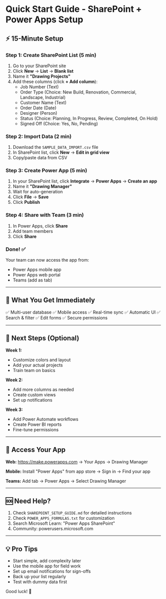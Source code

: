 # Quick Start Guide - SharePoint + Power Apps Setup

## ⚡ 15-Minute Setup

### Step 1: Create SharePoint List (5 min)
1. Go to your SharePoint site
2. Click **New** → **List** → **Blank list**
3. Name it **"Drawing Projects"**
4. Add these columns (click **+ Add column**):
   - Job Number (Text)
   - Order Type (Choice: New Build, Renovation, Commercial, Landscape, Industrial)
   - Customer Name (Text)
   - Order Date (Date)
   - Designer (Person)
   - Status (Choice: Planning, In Progress, Review, Completed, On Hold)
   - Signed Off (Choice: Yes, No, Pending)

### Step 2: Import Data (2 min)
1. Download the `SAMPLE_DATA_IMPORT.csv` file
2. In SharePoint list, click **New** → **Edit in grid view**
3. Copy/paste data from CSV

### Step 3: Create Power App (5 min)
1. In your SharePoint list, click **Integrate** → **Power Apps** → **Create an app**
2. Name it **"Drawing Manager"**
3. Wait for auto-generation
4. Click **File** → **Save**
5. Click **Publish**

### Step 4: Share with Team (3 min)
1. In Power Apps, click **Share**
2. Add team members
3. Click **Share**

### Done! ✅
Your team can now access the app from:
- Power Apps mobile app
- Power Apps web portal
- Teams (add as tab)

---

## 🎯 What You Get Immediately

✅ Multi-user database
✅ Mobile access
✅ Real-time sync
✅ Automatic UI
✅ Search & filter
✅ Edit forms
✅ Secure permissions

---

## 🔄 Next Steps (Optional)

**Week 1:**
- Customize colors and layout
- Add your actual projects
- Train team on basics

**Week 2:**
- Add more columns as needed
- Create custom views
- Set up notifications

**Week 3:**
- Add Power Automate workflows
- Create Power BI reports
- Fine-tune permissions

---

## 📱 Access Your App

**Web:**
https://make.powerapps.com → Your Apps → Drawing Manager

**Mobile:**
Install "Power Apps" from app store → Sign in → Find your app

**Teams:**
Add tab → Power Apps → Select Drawing Manager

---

## 🆘 Need Help?

1. Check `SHAREPOINT_SETUP_GUIDE.md` for detailed instructions
2. Check `POWER_APPS_FORMULAS.txt` for customization
3. Search Microsoft Learn: "Power Apps SharePoint"
4. Community: powerusers.microsoft.com

---

## 💡 Pro Tips

- Start simple, add complexity later
- Use the mobile app for field work
- Set up email notifications for sign-offs
- Back up your list regularly
- Test with dummy data first

Good luck! 🚀

